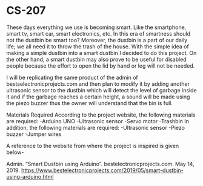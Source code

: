 # CS-207
These days everything we use is becoming smart. Like the smartphone, smart tv, smart car, smart electronics, etc. In this era of smartness should not the dustbin be smart too? Moreover, the dustbin is a part of our daily life; we all need it to throw the trash of the house. With the simple idea of making a simple dustbin into a smart dustbin I decided to do this project. On the other hand, a smart dustbin may also prove to  be useful for disabled people because the effort to open the lid by hand or leg will not be needed.





I will be replicating the same product of the admin of bestselectronicprojects.com and then plan to modify it by adding another ultrasonic sensor to the dustbin which will detect the level of garbage inside it and if the garbage reaches a certain height, a sound will be made using the piezo buzzer thus the owner will understand that the bin is full.


Materials Required
According to the project website, the following materials are required:
-Arduino UNO
-Ultrasonic sensor
-Servo motor
-Trashbin
In addition, the following materials are required:
-Ultrasonic sensor
-Piezo buzzer
-Jumper wires

A reference to the website from where the project is inspired is given below-

Admin. “Smart Dustbin using Arduino”. bestelectronicprojects.com. May 14, 2019.
     https://www.bestelectronicprojects.com/2019/05/smart-dustbin-using-arduino.html

